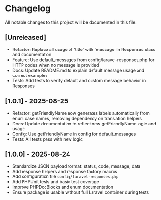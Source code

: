 # Changelog

All notable changes to this project will be documented in this file.

## [Unreleased]
- Refactor: Replace all usage of 'title' with 'message' in Responses class and documentation
- Feature: Use default_messages from config/laravel-responses.php for HTTP codes when no message is provided
- Docs: Update README.md to explain default message usage and correct examples
- Tests: Add tests to verify default and custom message behavior in Responses

## [1.0.1] - 2025-08-25
- Refactor: getFriendlyName now generates labels automatically from enum case names, removing dependency on translation helpers
- Docs: Update documentation to reflect new getFriendlyName logic and usage
- Config: Use getFriendlyName in config for default_messages
- Tests: All tests pass with new logic

## [1.0.0] - 2025-08-24
- Standardize JSON payload format: status, code, message, data
- Add response helpers and response factory macros
- Add configuration file `config/laravel-responses.php`
- Add PHPUnit tests and basic test coverage
- Improve PHPDocBlocks and enum documentation
- Ensure package is usable without full Laravel container during tests
